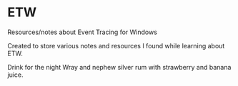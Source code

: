 # ETW
Resources/notes about Event Tracing for Windows

Created to store various notes and resources I found while learning about ETW.

Drink for the night Wray and nephew silver rum with strawberry and banana juice.
